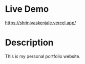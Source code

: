 # Live Demo

https://shrinivaskenjale.vercel.app/

# Description

This is my personal portfolio website.
